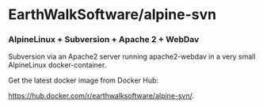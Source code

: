 # EarthWalkSoftware/alpine-svn

### AlpineLinux + Subversion + Apache 2 + WebDav

Subversion via an Apache2 server running apache2-webdav in a very small AlpineLinux docker-container.

Get the latest docker image from Docker Hub: 

  https://hub.docker.com/r/earthwalksoftware/alpine-svn/.
